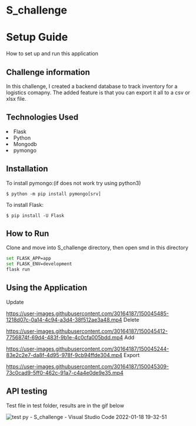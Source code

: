 # S_challenge

<h1>Setup Guide</h1>
How to set up and run this application

<h2>Challenge information</h2>
In this challenge, I created a backend database to track inventory for a logistics comapny. The added feature is that you can export it all to a csv or xlsx file.

<h2>Technologies Used</h2>
<li>Flask</li>
<li>Python</li>
<li>Mongodb</li>
<li>pymongo</li>

<h2>Installation</h2>
To install pymongo:(if does not work try using python3)

```
$ python -m pip install pymongo[srv]
```

To install Flask:

```
$ pip install -U Flask
```

<h2>How to Run</h2>
Clone and move into S_challenge directory, then open smd in this directory

```bash
set FLASK_APP=app
set FLASK_ENV=development
flask run
```

<h2>Using the Application</h2>
Update

https://user-images.githubusercontent.com/30164187/150045485-1218d07c-0a14-4c94-a3d4-38f512ae3a48.mp4
Delete

https://user-images.githubusercontent.com/30164187/150045412-7756874f-69d4-483f-9b1e-4c0cfa005bdd.mp4
Add


https://user-images.githubusercontent.com/30164187/150045244-83e2c2e7-da8f-4d95-978f-9cb94ffde304.mp4
Export

https://user-images.githubusercontent.com/30164187/150045309-73c0cad9-5ff0-462c-91a7-c4a4e0de9e35.mp4


<h2>API testing</h2>
Test file in test folder, results are in the gif below

![test py - S_challenge - Visual Studio Code 2022-01-18 19-32-51](https://user-images.githubusercontent.com/30164187/150045135-3ac0c9c6-eb8c-4f2f-9fda-235a197d9d5c.gif)


